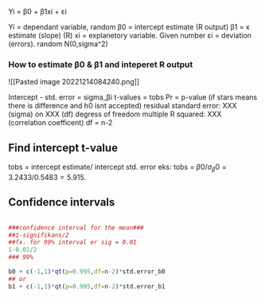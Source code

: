 
Yi = β0 + β1xi + εi

Yi = dependant variable, random
β0 = intercept estimate (R output)
β1 = x estimate (slope) (R)
xi = explanetory variable. Given number
εi = deviation (errors). random N(0,sigma^2)

### How to estimate β0 & β1 and inteperet R output

![[Pasted image 20221214084240.png]]

Intercept - std. error = sigma_βi
t-values = tobs
Pr = p-value (if stars means there is difference and h0 isnt accepted)
residual standard error: XXX (sigma) on XXX (df) degress of freedom
multiple R squared: XXX (correlation coefficent)
df = n-2


## Find intercept t-value

tobs = intercept estimate/ intercept std. error
eks:
tobs = $β0/ σ_β0 = 3.2433/0.5483 = 5.915.$



## Confidence intervals

```R

###confidence interval for the mean###
##1-signifikans/2
##fx. for 99% interval er sig = 0.01
1-0.01/2
### 99%

b0 + c(-1,1)*qt(p=0.995,df=n-2)*std.error_b0
## or
b1 + c(-1,1)*qt(p=0.995,df=n-2)*std.error_b1

